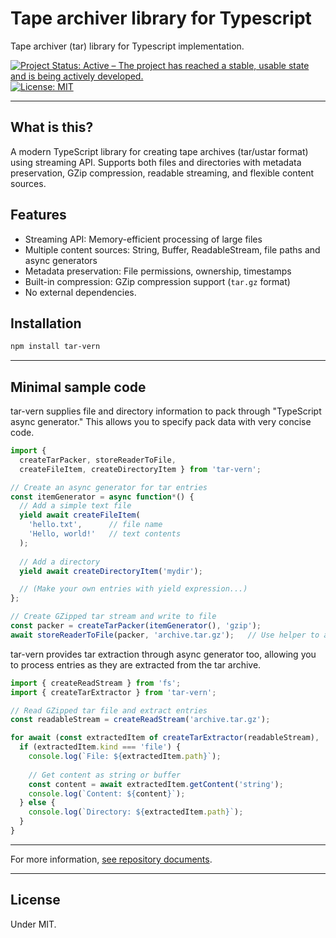 # Tape archiver library for Typescript

Tape archiver (tar) library for Typescript implementation.

[![Project Status: Active – The project has reached a stable, usable state and is being actively developed.](https://www.repostatus.org/badges/latest/active.svg)](https://www.repostatus.org/#active)
[![License: MIT](https://img.shields.io/badge/License-MIT-yellow.svg)](https://opensource.org/licenses/MIT)

----

## What is this?

A modern TypeScript library for creating tape archives (tar/ustar format) using streaming API. Supports both files and directories with metadata preservation, GZip compression, readable streaming, and flexible content sources.

## Features

- Streaming API: Memory-efficient processing of large files
- Multiple content sources: String, Buffer, ReadableStream, file paths and async generators
- Metadata preservation: File permissions, ownership, timestamps
- Built-in compression: GZip compression support (`tar.gz` format)
- No external dependencies.

## Installation

```bash
npm install tar-vern
```

----

## Minimal sample code

tar-vern supplies file and directory information to pack through "TypeScript async generator."
This allows you to specify pack data with very concise code.

```typescript
import {
  createTarPacker, storeReaderToFile,
  createFileItem, createDirectoryItem } from 'tar-vern';

// Create an async generator for tar entries
const itemGenerator = async function*() {
  // Add a simple text file
  yield await createFileItem(
    'hello.txt',      // file name
    'Hello, world!'   // text contents
  );
  
  // Add a directory
  yield await createDirectoryItem('mydir');

  // (Make your own entries with yield expression...)
};

// Create GZipped tar stream and write to file
const packer = createTarPacker(itemGenerator(), 'gzip');
await storeReaderToFile(packer, 'archive.tar.gz');   // Use helper to awaitable
```

tar-vern provides tar extraction through async generator too, allowing you to process entries as they are extracted from the tar archive.

```typescript
import { createReadStream } from 'fs';
import { createTarExtractor } from 'tar-vern';

// Read GZipped tar file and extract entries
const readableStream = createReadStream('archive.tar.gz');

for await (const extractedItem of createTarExtractor(readableStream), 'gzip') {
  if (extractedItem.kind === 'file') {
    console.log(`File: ${extractedItem.path}`);
    
    // Get content as string or buffer
    const content = await extractedItem.getContent('string');
    console.log(`Content: ${content}`);
  } else {
    console.log(`Directory: ${extractedItem.path}`);
  }
}
```

----

For more information, [see repository documents](http://github.com/kekyo/tar-vern/).

----

## License

Under MIT.
